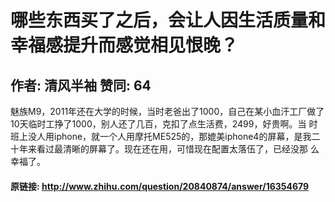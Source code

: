 # 哪些东西买了之后，会让人因生活质量和幸福感提升而感觉相见恨晚？
## 作者: 清风半袖  赞同: 64
魅族M9，2011年还在大学的时候，当时老爸出了1000，自己在某小血汗工厂做了10天临时工挣了1000，别人还了几百，克扣了点生活费，2499，好贵啊。当
时班上没人用iphone，就一个人用摩托ME525的，那媲美iphone4的屏幕，是我二十年来看过最清晰的屏幕了。现在还在用，可惜现在配置太落伍了，已经没那
么幸福了。

#### 原链接: http://www.zhihu.com/question/20840874/answer/16354679